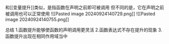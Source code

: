 和[[变量提升]]类似，是指函数在声明之前即可被调用
但不同的是，它在声明之前被调用也可以正常使用
![[Pasted image 20240924140729.png]]
![[Pasted image 20240924140755.png]]


总结
1.函数提升能够使函数的声明调用更灵活
2.函数表达式不存在提升的现象
3.函数提升出现在相同作用域当中
